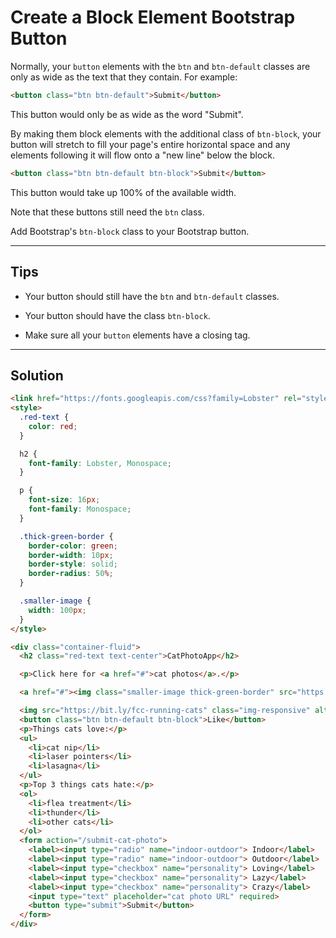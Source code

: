 # Create a Block Element Bootstrap Button

Normally, your `button` elements with the `btn` and `btn-default` classes are only as wide as the text that they contain. For example:

```html
<button class="btn btn-default">Submit</button>
```

This button would only be as wide as the word "Submit".

By making them block elements with the additional class of `btn-block`, your button will stretch to fill your page's entire horizontal space and any elements following it will flow onto a "new line" below the block.

```html
<button class="btn btn-default btn-block">Submit</button>
```

This button would take up 100% of the available width.

Note that these buttons still need the `btn` class.

Add Bootstrap's `btn-block` class to your Bootstrap button.

---

## Tips

- Your button should still have the `btn` and `btn-default` classes.

- Your button should have the class `btn-block`.

- Make sure all your `button` elements have a closing tag.

---

## Solution

```html
<link href="https://fonts.googleapis.com/css?family=Lobster" rel="stylesheet" type="text/css">
<style>
  .red-text {
    color: red;
  }

  h2 {
    font-family: Lobster, Monospace;
  }

  p {
    font-size: 16px;
    font-family: Monospace;
  }

  .thick-green-border {
    border-color: green;
    border-width: 10px;
    border-style: solid;
    border-radius: 50%;
  }

  .smaller-image {
    width: 100px;
  }
</style>

<div class="container-fluid">
  <h2 class="red-text text-center">CatPhotoApp</h2>

  <p>Click here for <a href="#">cat photos</a>.</p>

  <a href="#"><img class="smaller-image thick-green-border" src="https://bit.ly/fcc-relaxing-cat" alt="A cute orange cat lying on its back."></a>

  <img src="https://bit.ly/fcc-running-cats" class="img-responsive" alt="Three kittens running towards the camera.">
  <button class="btn btn-default btn-block">Like</button>
  <p>Things cats love:</p>
  <ul>
    <li>cat nip</li>
    <li>laser pointers</li>
    <li>lasagna</li>
  </ul>
  <p>Top 3 things cats hate:</p>
  <ol>
    <li>flea treatment</li>
    <li>thunder</li>
    <li>other cats</li>
  </ol>
  <form action="/submit-cat-photo">
    <label><input type="radio" name="indoor-outdoor"> Indoor</label>
    <label><input type="radio" name="indoor-outdoor"> Outdoor</label>
    <label><input type="checkbox" name="personality"> Loving</label>
    <label><input type="checkbox" name="personality"> Lazy</label>
    <label><input type="checkbox" name="personality"> Crazy</label>
    <input type="text" placeholder="cat photo URL" required>
    <button type="submit">Submit</button>
  </form>
</div>
```